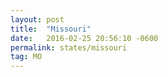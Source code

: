 ```yaml
---
layout: post
title:  "Missouri"
date:   2016-02-25 20:56:10 -0600
permalink: states/missouri
tag: MO
---
```

